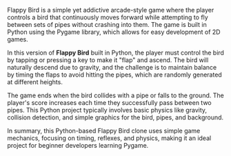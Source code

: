Flappy Bird is a simple yet addictive arcade-style game where the player controls a bird that continuously moves forward while attempting to fly between sets of pipes without crashing into them. The game is built in Python using the Pygame library, which allows for easy development of 2D games.

In this version of **Flappy Bird** built in Python, the player must control the bird by tapping or pressing a key to make it "flap" and ascend. The bird will naturally descend due to gravity, and the challenge is to maintain balance by timing the flaps to avoid hitting the pipes, which are randomly generated at different heights. 

The game ends when the bird collides with a pipe or falls to the ground. The player's score increases each time they successfully pass between two pipes. This Python project typically involves basic physics like gravity, collision detection, and simple graphics for the bird, pipes, and background.

In summary, this Python-based Flappy Bird clone uses simple game mechanics, focusing on timing, reflexes, and physics, making it an ideal project for beginner developers learning Pygame.
